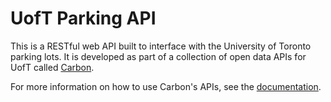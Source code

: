 UofT Parking API
=================

This is a RESTful web API built to interface with the University of Toronto parking lots.
It is developed as part of a collection of open data APIs for UofT called [Carbon](https://carbon.qas.im).

For more information on how to use Carbon's APIs, see the [documentation](https://carbon.qas.im/documentation).
